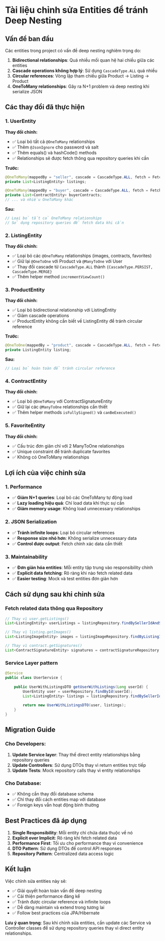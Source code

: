 # Tài liệu chỉnh sửa Entities để tránh Deep Nesting

## Vấn đề ban đầu
Các entities trong project có vấn đề deep nesting nghiêm trọng do:

1. **Bidirectional relationships**: Quá nhiều mối quan hệ hai chiều giữa các entities
2. **Cascade operations không hợp lý**: Sử dụng `CascadeType.ALL` quá nhiều
3. **Circular references**: Vòng lặp tham chiếu giữa Product -> Listing -> Product
4. **OneToMany relationships**: Gây ra N+1 problem và deep nesting khi serialize JSON

## Các thay đổi đã thực hiện

### 1. UserEntity
**Thay đổi chính:**
- ✅ Loại bỏ tất cả `@OneToMany` relationships
- ✅ Thêm `@JsonIgnore` cho password và salt
- ✅ Thêm equals() và hashCode() methods
- ✅ Relationships sẽ được fetch thông qua repository queries khi cần

**Trước:**
```java
@OneToMany(mappedBy = "seller", cascade = CascadeType.ALL, fetch = FetchType.LAZY)
private List<ListingEntity> listings;

@OneToMany(mappedBy = "buyer", cascade = CascadeType.ALL, fetch = FetchType.LAZY)
private List<ContractEntity> buyerContracts;
// ... và nhiều OneToMany khác
```

**Sau:**
```java
// Loại bỏ tất cả OneToMany relationships
// Sử dụng repository queries để fetch data khi cần
```

### 2. ListingEntity
**Thay đổi chính:**
- ✅ Loại bỏ các `@OneToMany` relationships (images, contracts, favorites)
- ✅ Giữ lại `@OneToOne` với Product và `@ManyToOne` với User
- ✅ Thay đổi cascade từ `CascadeType.ALL` thành `{CascadeType.PERSIST, CascadeType.MERGE}`
- ✅ Thêm helper method `incrementViewCount()`

### 3. ProductEntity
**Thay đổi chính:**
- ✅ Loại bỏ bidirectional relationship với ListingEntity
- ✅ Giảm cascade operations
- ✅ ProductEntity không cần biết về ListingEntity để tránh circular reference

**Trước:**
```java
@OneToOne(mappedBy = "product", cascade = CascadeType.ALL, fetch = FetchType.LAZY)
private ListingEntity listing;
```

**Sau:**
```java
// Loại bỏ hoàn toàn để tránh circular reference
```

### 4. ContractEntity
**Thay đổi chính:**
- ✅ Loại bỏ `@OneToMany` với ContractSignatureEntity
- ✅ Giữ lại các `@ManyToOne` relationships cần thiết
- ✅ Thêm helper methods `isFullySigned()` và `canBeExecuted()`

### 5. FavoriteEntity
**Thay đổi chính:**
- ✅ Cấu trúc đơn giản chỉ với 2 ManyToOne relationships
- ✅ Unique constraint để tránh duplicate favorites
- ✅ Không có OneToMany relationships

## Lợi ích của việc chỉnh sửa

### 1. Performance
- ✅ **Giảm N+1 queries**: Loại bỏ các OneToMany tự động load
- ✅ **Lazy loading hiệu quả**: Chỉ load data khi thực sự cần
- ✅ **Giảm memory usage**: Không load unnecessary relationships

### 2. JSON Serialization
- ✅ **Tránh infinite loops**: Loại bỏ circular references
- ✅ **Response size nhỏ hơn**: Không serialize unnecessary data
- ✅ **Control được output**: Fetch chính xác data cần thiết

### 3. Maintainability
- ✅ **Đơn giản hóa entities**: Mỗi entity tập trung vào responsibility chính
- ✅ **Explicit data fetching**: Rõ ràng khi nào fetch related data
- ✅ **Easier testing**: Mock và test entities đơn giản hơn

## Cách sử dụng sau khi chỉnh sửa

### Fetch related data thông qua Repository
```java
// Thay vì user.getListings()
List<ListingEntity> userListings = listingRepository.findBySellerIdAndStatus(userId, ListingStatus.ACTIVE);

// Thay vì listing.getImages()
List<ListingImageEntity> images = listingImageRepository.findByListingId(listingId);

// Thay vì contract.getSignatures()
List<ContractSignatureEntity> signatures = contractSignatureRepository.findByContractId(contractId);
```

### Service Layer pattern
```java
@Service
public class UserService {
    
    public UserWithListingsDTO getUserWithListings(Long userId) {
        UserEntity user = userRepository.findById(userId);
        List<ListingEntity> listings = listingRepository.findBySellerIdAndStatus(userId, ListingStatus.ACTIVE);
        
        return new UserWithListingsDTO(user, listings);
    }
}
```

## Migration Guide

### Cho Developers:
1. **Update Service layer**: Thay thế direct entity relationships bằng repository queries
2. **Update Controllers**: Sử dụng DTOs thay vì return entities trực tiếp
3. **Update Tests**: Mock repository calls thay vì entity relationships

### Cho Database:
- ✅ Không cần thay đổi database schema
- ✅ Chỉ thay đổi cách entities map với database
- ✅ Foreign keys vẫn hoạt động bình thường

## Best Practices đã áp dụng

1. **Single Responsibility**: Mỗi entity chỉ chứa data thuộc về nó
2. **Explicit over Implicit**: Rõ ràng khi fetch related data
3. **Performance First**: Tối ưu cho performance thay vì convenience
4. **DTO Pattern**: Sử dụng DTOs để control API responses
5. **Repository Pattern**: Centralized data access logic

## Kết luận

Việc chỉnh sửa entities này sẽ:
- ✅ Giải quyết hoàn toàn vấn đề deep nesting
- ✅ Cải thiện performance đáng kể
- ✅ Tránh được circular reference và infinite loops
- ✅ Dễ dàng maintain và extend trong tương lai
- ✅ Follow best practices của JPA/Hibernate

**Lưu ý quan trọng**: Sau khi chỉnh sửa entities, cần update các Service và Controller classes để sử dụng repository queries thay vì direct entity relationships.
